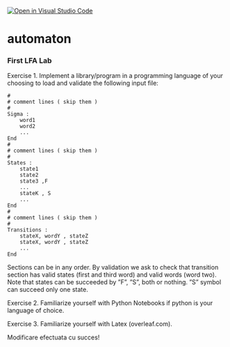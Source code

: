 [![Open in Visual Studio Code](https://classroom.github.com/assets/open-in-vscode-f059dc9a6f8d3a56e377f745f24479a46679e63a5d9fe6f495e02850cd0d8118.svg)](https://classroom.github.com/online_ide?assignment_repo_id=7137753&assignment_repo_type=AssignmentRepo)
# automaton
### First LFA Lab
Exercise 1. Implement a library/program in a programming language of your
choosing to load and validate the following input file:
```
#
# comment lines ( skip them )
#
Sigma :
    word1
    word2
    ...
End
#
# comment lines ( skip them )
#
States :
    state1
    state2
    state3 ,F
    ...
    stateK , S
    ...
End
#
# comment lines ( skip them )
#
Transitions :
    stateX, wordY , stateZ
    stateX, wordY , stateZ
    ...
End
```

Sections can be in any order. By validation we ask to check that transition
section has valid states (first and third word) and valid words (word two). Note
that states can be succeeded by ”F”, ”S”, both or nothing. ”S” symbol can
succeed only one state.

Exercise 2. Familiarize yourself with Python Notebooks if python is your language of choice.

Exercise 3. Familiarize yourself with Latex (overleaf.com).

Modificare efectuata cu succes!
